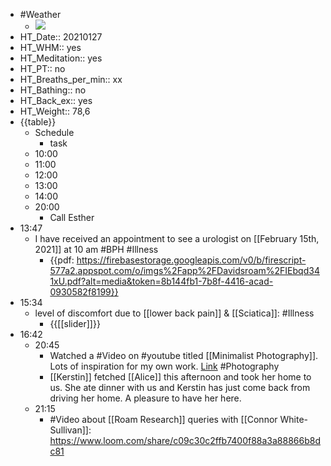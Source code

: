 - #Weather
    - ![](https://firebasestorage.googleapis.com/v0/b/firescript-577a2.appspot.com/o/imgs%2Fapp%2FDavidsroam%2FBGYStRWpxr.png?alt=media&token=ac8ba1de-7201-4b89-9476-11406d36cded)
- HT_Date:: 20210127
- HT_WHM:: yes
- HT_Meditation:: yes
- HT_PT:: no
- HT_Breaths_per_min:: xx 
- HT_Bathing:: no 
- HT_Back_ex:: yes
- HT_Weight:: 78,6
- {{table}} 
    - Schedule 
        - task
    - 10:00 
    - 11:00 
    - 12:00
    - 13:00
    - 14:00 
    - 20:00
        - Call Esther
- 13:47
    - I have received an appointment to see a urologist on [[February 15th, 2021]] at 10 am #BPH #Illness
        - {{pdf: https://firebasestorage.googleapis.com/v0/b/firescript-577a2.appspot.com/o/imgs%2Fapp%2FDavidsroam%2FIEbqd341xU.pdf?alt=media&token=8b144fb1-7b8f-4416-acad-0930582f8199}}
- 15:34
    - level of discomfort due to [[lower back pain]] & [[Sciatica]]: #Illness
        - {{[[slider]]}}
- 16:42
    - 20:45
        - Watched a #Video on #youtube titled [[Minimalist Photography]]. Lots of inspiration for my own work. [Link](https://youtu.be/cD0umiEO-0c) #Photography
        - [[Kerstin]] fetched [[Alice]] this afternoon and took her home to us. She ate dinner with us and Kerstin has just come back from driving her home. A pleasure to have her here.
    - 21:15
        - #Video about [[Roam Research]] queries with [[Connor White-Sullivan]]: https://www.loom.com/share/c09c30c2ffb7400f88a3a88866b8dc81
